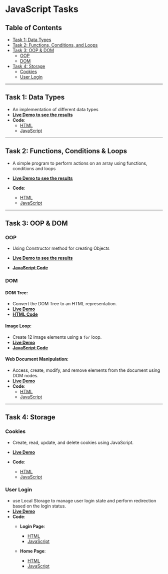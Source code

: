 # JavaScript Tasks 



## Table of Contents
- [Task 1: Data Types](#task-1-data-types)
- [Task 2: Functions, Conditions, and Loops](#task-2-functions-conditions--loops)
- [Task 3: OOP & DOM](#task-3-oop--dom)
  - [OOP](#oop)
  - [DOM](#dom)
- [Task 4: Storage](#task-4-storage)
  - [Cookies](#cookies)
  - [User Login](user-login)

---

## Task 1: Data Types
- An implementation of different data types
- **[Live Demo to see the results](https://ahmedelshinnawi.github.io/Front-End-Summer-Training/JavaScript/Data%20Types/)**
- **Code**: 
  - [HTML](https://github.com/Ahmedelshinnawi/Front-End-Summer-Training/blob/main/JavaScript/Data%20Types/index.html)
  - [JavaScript](https://github.com/Ahmedelshinnawi/Front-End-Summer-Training/blob/main/JavaScript/Data%20Types/script.js)

---

## Task 2: Functions, Conditions & Loops
- A simple program to perform actions on an array using functions, conditions and loops

- **[Live Demo to see the results](https://ahmedelshinnawi.github.io/Front-End-Summer-Training/JavaScript/Functions,%20Conditions%20and%20Loops/)**
- **Code**:
  - [HTML](https://github.com/Ahmedelshinnawi/Front-End-Summer-Training/blob/main/JavaScript/Functions%2C%20Conditions%20and%20Loops/index.html)
  - [JavaScript](https://github.com/Ahmedelshinnawi/Front-End-Summer-Training/blob/main/JavaScript/Functions%2C%20Conditions%20and%20Loops/script.js)

---

## Task 3: OOP & DOM

### OOP
- Using Constructor method for creating Objects

- **[Live Demo to see the results](https://ahmedelshinnawi.github.io/Front-End-Summer-Training/JavaScript/OOP%20&%20Dom/OOP/)** 
- **[JavaScript Code](https://github.com/Ahmedelshinnawi/Front-End-Summer-Training/blob/main/JavaScript/OOP%20%26%20Dom/OOP/oop.js)**

### DOM 

#### DOM Tree:
- Convert the DOM Tree to an HTML representation.
- **[Live Demo](https://ahmedelshinnawi.github.io/Front-End-Summer-Training/JavaScript/OOP%20&%20Dom/Dom/Dom%20tree/)**
- **[HTML Code](https://github.com/Ahmedelshinnawi/Front-End-Summer-Training/blob/main/JavaScript/OOP%20%26%20Dom/Dom/Dom%20tree/index.html)**

#### Image Loop:
- Create 12 image elements using a `for` loop.
- **[Live Demo](https://ahmedelshinnawi.github.io/Front-End-Summer-Training/JavaScript/OOP%20&%20Dom/Dom/Image%20loop/)** 
- **[JavaScript Code](https://github.com/Ahmedelshinnawi/Front-End-Summer-Training/blob/main/JavaScript/OOP%20%26%20Dom/Dom/Image%20loop/script.js)**

#### Web Document Manipulation:
- Access, create, modify, and remove elements from the document using DOM nodes.
- **[Live Demo](https://ahmedelshinnawi.github.io/Front-End-Summer-Training/JavaScript/OOP%20&%20Dom/Dom/Web%20document/)** 
- **Code**:
  - [HTML](https://github.com/Ahmedelshinnawi/Front-End-Summer-Training/blob/main/JavaScript/OOP%20%26%20Dom/Dom/Web%20document/index.html)
  - [JavaScript](https://github.com/Ahmedelshinnawi/Front-End-Summer-Training/blob/main/JavaScript/OOP%20%26%20Dom/Dom/Web%20document/script.js)

---

## Task 4: Storage
### Cookies
- Create, read, update, and delete cookies using JavaScript.

- **[Live Demo](https://ahmedelshinnawi.github.io/Front-End-Summer-Training/Storage/JavaScript/Cookies/)**
- **Code**:
  - [HTML](https://github.com/Ahmedelshinnawi/Front-End-Summer-Training/blob/main/JavaScript/Storage/Cookies/index.html)
  - [JavaScript](https://github.com/Ahmedelshinnawi/Front-End-Summer-Training/blob/main/JavaScript/Storage/Cookies/script.js)

### User Login
- use Local Storage to manage user login state and perform redirection based on the login status.
- **[Live Demo](https://ahmedelshinnawi.github.io/Front-End-Summer-Training/Storage/JavaScript/Login/)**
- **Code**:
  - **Login Page**: 
    - [HTML](https://github.com/Ahmedelshinnawi/Front-End-Summer-Training/blob/main/JavaScript/Storage/Login/index.html)
    - [JavaScript](https://github.com/Ahmedelshinnawi/Front-End-Summer-Training/blob/main/JavaScript/Storage/Login/login.js)
   
  - **Home Page**: 
    - [HTML](https://github.com/Ahmedelshinnawi/Front-End-Summer-Training/blob/main/JavaScript/Storage/Login/Home.html)
    - [JavaScript](https://github.com/Ahmedelshinnawi/Front-End-Summer-Training/blob/main/JavaScript/Storage/Login/home.js)  

